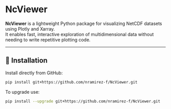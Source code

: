 # NcViewer

**NcViewer** is a lightweight Python package for visualizing NetCDF datasets using Plotly and Xarray.  
It enables fast, interactive exploration of multidimensional data without needing to write repetitive plotting code.

---

## 🚀 Installation

Install directly from GitHub:

```bash
pip install git+https://github.com/nramirez-f/NcViewer.git
```

To upgrade use:

```bash
pip install --upgrade git+https://github.com/nramirez-f/NcViewer.git
```